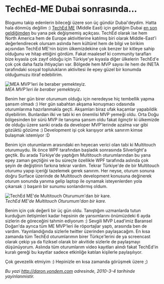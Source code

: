 # TechEd-ME Dubai sonrasında... 

Blogumu takip edenlerin bileceği üzere son üç gündür Dubai'deydim. Hatta
hala dönmüş değilim :) [TechEd ME](http://www.teched.ae) (Middle East)
için geldiğim Dubai [en son
geldiğimden](http://daron.yondem.com/tr/post/8c0720eb-1398-43a7-bb22-17bc31126339)
bu yana pek değişmemiş açıkçası. TechEd olarak ise hem North America hem
de Europe aktivitlerine katılmış biri olarak Middle-East'i
değerlendirecek olursam aslında hem kültürel hem de bilgi ve birikim
açısından TechEd ME'nin bizim ülkemizdekine çok benzer bir kitleye sahip
olduğunu ve hitap ettiğini gördüm. Fakat maalesef ki community tarafları
bize kıyasla çok zayıf olduğu için Türkiye'ye kıyasla diğer ülkelerin
TechEd'e çok çok daha fazla ihtiyaçları var. Bölgede hem MVP sayısı ile
hem de INETA tarafındaki sosyal toplulukların aktivitesi ile epey güzel
bir konumda olduğumuzu itiraf edebilirim.

![MEA MVP'leri ile beraber
yemekteyiz.](media/TechEd-ME_Dubai_sonrasinda/04032010_2.jpg)\
*MEA MVP'leri ile beraber yemekteyiz.*

Benim her gün birer oturumum olduğu için neredeyse hiç tembellik yapma
şansım olmadı :) Her gün sabahtan akşama konuşmacı odasında oturumlarıma
hazırlanmakla geçti. Akşamları biraz ufak kaçamlar yapabildik
diyebilirim. Bunlardan ilki ve tabi ki en önemlisi MVP yemeği oldu. Orta
Doğu bölgesinden bir sürü MVP ile tanışma şansım oldu fakat ilginçtir ki
ülkemizde de olduğu üzere sanki orada da developer MVP'lerinde azalma
var gibi gözüktü gözüme :) Development işi çok karışıyor artık sanırım
kimse bulaşmak istemiyor :D

Benim için oturumlarım arasındaki en heyecan verici olan tabi ki
Multitouch oturumuydu. İlk önce WPF tarafından başladık sonrasında
Silverlight'a geçtik. Bu arada Türkiye'de yaptığım Multitouch
oturumlarından bu yana epey zaman geçtiğini ve bu süreçte özellikle WPF
tarafında aslında çok şeyin de değiştinin farkına tekrar vardım. Tekrar
Türkiye'de de bir Multitouch oturumu yapıp içeriği tazelemek gerek
sanırım. Her neyse, oturum sonuna doğru Surface üzerinde de Multitouch
development konusuna değinerek oturum sonunda yanıma gelip laptop ile
oynamak isteyenlerden yola çıkarsak :) başarılı bir sunumu sonlandırmış
oldum.

![TechEd ME'de Multitouch Oturumum'dan bir
kare.](media/TechEd-ME_Dubai_sonrasinda/04032010_1.jpg)\
*TechEd ME'de Multitouch Oturumum'dan bir kare.*

Benim için çok değerli bir üç gün oldu. Tanıştığım uzmanlarda tutun
kurduğum iletişimleri kadar hepsinin de yansımlarını önümüzdeki 6 ayda
sizlerin de göreceğini tahmin ediyorum :) Sevgili MVP Lead'imiz Baransel
Doğan'da ayrıca tüm ME MVP'leri ile röportajlar yaptı, arasında ben de
vardım. Yayınlandığında sizlerle twitter üzerinden paylaşacağım. En kısa
zamanda tüm TechEd oturumlarımın birer Türkçe'lerini de ya screencast
olarak çekip ya da fiziksel olarak bir akvitide sizlerle de paylaşmayı
düşünüyorum. Aslında tüm oturumlarım video kayıtları alındı fakat
TechEd'in kuralı gereği bu kayıtlar sadece etkinliğe katılan kişilerle
paylaşılıyor.

Çok gevezelik etmiyim :) Hepinizle en kısa zamanda görüşmek üzere ;)


*Bu yazi http://daron.yondem.com adresinde, 2010-3-4 tarihinde yayinlanmistir.*